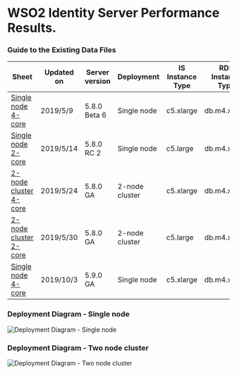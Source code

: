 # WSO2 Identity Server Performance Results.


### Guide to the Existing Data Files
| Sheet | Updated on | Server version | Deployment | IS Instance Type | RDS Instance Type | Test Duration | Warmup period | OS | Java | Database |
| --- | --- | --- | --- | --- | --- | --- | --- | --- | --- | --- |
| [Single node 4-core](5.8.0-beta6_single-node_4-core.md) | 2019/5/9 | 5.8.0 Beta 6 | Single node | c5.xlarge | db.m4.xlarge | 15 min | 5 min | Ubuntu 18.04 (LTS) | 1.8.0_201-b09 | MySQL 5.7 |
| [Single node 2-core](5.8.0-rc2_single-node_2-core.md) | 2019/5/14 | 5.8.0 RC 2 | Single node | c5.large | db.m4.xlarge | 15 min | 5 min | Ubuntu 18.04 (LTS) | 1.8.0_201-b09 | MySQL 5.7 |
| [2-node cluster 4-core](5.8.0-rc3_two-node_4-core.md) | 2019/5/24 | 5.8.0 GA | 2-node cluster | c5.xlarge | db.m4.xlarge | 15 min | 5 min | Ubuntu 18.04 (LTS) | 1.8.0_201-b09 | MySQL 5.7 |
| [2-node cluster 2-core](5.8.0-rc3_two-nodes_2-core.md) | 2019/5/30 | 5.8.0 GA | 2-node cluster | c5.large | db.m4.xlarge | 15 min | 5 min | Ubuntu 18.04 (LTS) | 1.8.0_201-b09 | MySQL 5.7 |
| [Single node 4-core](5.9.0-rc2-single-node-4-core.md) | 2019/10/3 | 5.9.0 GA | Single node | c5.xlarge | db.m4.xlarge | 15 min | 5 min | Ubuntu 18.04 (LTS) | 1.8.0_201-b09 | MySQL 5.7 |



### Deployment Diagram - Single node
![Deployment Diagram - Single node](https://github.com/vihanga-liyanage/performance-is/blob/single-node-performance/images/singlenode-deployment.png)


### Deployment Diagram - Two node cluster
![Deployment Diagram - Two node cluster](https://github.com/vihanga-liyanage/performance-is/blob/master/images/deployment-diagram.png)
